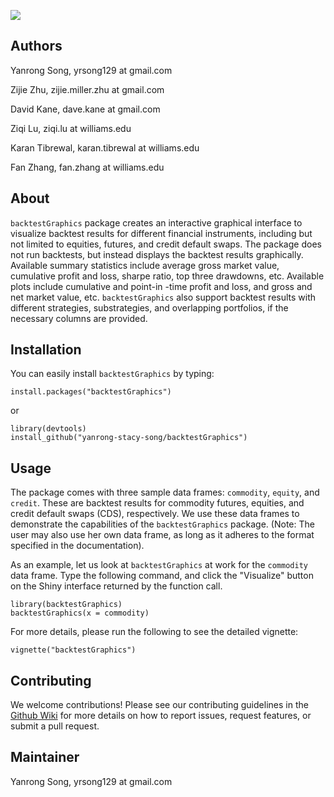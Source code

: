 ![](bg1.png)

Authors
--------------------------------------------------------

Yanrong Song, yrsong129 at gmail.com

Zijie Zhu, zijie.miller.zhu at gmail.com

David Kane, dave.kane at gmail.com

Ziqi Lu, ziqi.lu at williams.edu

Karan Tibrewal, karan.tibrewal at williams.edu

Fan Zhang, fan.zhang at williams.edu

About
-----------------------------------------------------------------------

`backtestGraphics` package creates an interactive graphical interface to visualize backtest results
for different financial instruments, including but not limited to equities, futures, and credit default swaps. The package does
not run backtests, but instead displays the backtest results graphically. Available summary statistics include average gross market value, cumulative profit and loss, sharpe ratio, top three drawdowns, etc. Available plots include cumulative and point-in -time profit and loss, and gross and net market value, etc. `backtestGraphics` also support backtest results with different strategies, substrategies, and overlapping portfolios, if the necessary columns are provided. 

Installation
----------------------------------------------------------------------------------------------------
You can easily install `backtestGraphics` by typing:

    install.packages("backtestGraphics")
or

    library(devtools)
    install_github("yanrong-stacy-song/backtestGraphics")

Usage
----------------------------------------------------------------------------------------------------
The package comes with three sample data frames: `commodity`, `equity`, and `credit`. These are backtest results for commodity futures, equities, and credit default swaps (CDS), respectively. We use these data frames to demonstrate the capabilities of the `backtestGraphics` package. (Note: The user may also use her own data frame, as long as it adheres to the format specified in the documentation).

As an example, let us look at `backtestGraphics` at work for the `commodity` data frame. Type the following command, and click the "Visualize" button on the Shiny interface returned by the function call. 


    library(backtestGraphics)
    backtestGraphics(x = commodity)
    
For more details, please run the following to see the detailed vignette:

    vignette("backtestGraphics")
    
Contributing
----------------------------------------------------------------------------------------------------
We welcome contributions! Please see our contributing guidelines in the [Github Wiki](https://github.com/yanrong-stacy-song/backtestGraphics/wiki/Contributing-Guide) for more details on how to report issues, request features, or submit a pull request.


Maintainer
----------------------------------------------------------------------------------------------------
Yanrong Song, yrsong129 at gmail.com

